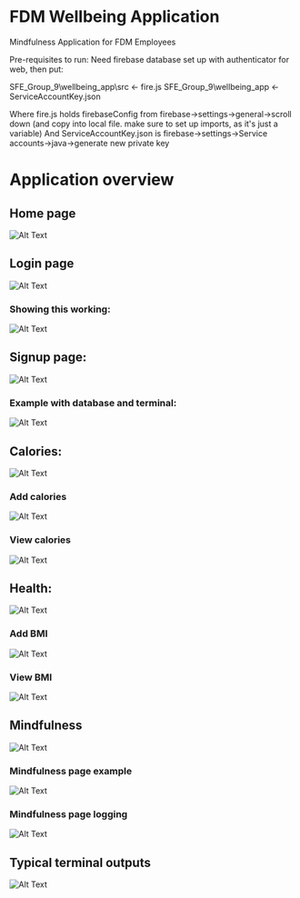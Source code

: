 # FDM Wellbeing Application
Mindfulness Application for FDM Employees

Pre-requisites to run:
Need firebase database set up with authenticator for web, then put:

SFE_Group_9\wellbeing_app\src     <-    fire.js
SFE_Group_9\wellbeing_app         <-    ServiceAccountKey.json

Where fire.js holds firebaseConfig from firebase->settings->general->scroll down (and copy into local file. make sure to set up imports, as it's just a variable)
And ServiceAccountKey.json is firebase->settings->Service accounts->java->generate new private key
<br/>
<h1>Application overview</h1>

<h2>Home page</h2>

![Alt Text](https://github.research.its.qmul.ac.uk/ec19181/SFE_Group_9/blob/master/images/home.png)

<h2>Login page</h2>

![Alt Text](https://github.research.its.qmul.ac.uk/ec19181/SFE_Group_9/blob/master/images/1Login.png)

<h3>Showing this working:</h3>

![Alt Text](https://github.research.its.qmul.ac.uk/ec19181/SFE_Group_9/blob/master/images/2Login.gif)

<h2>Signup page:</h2>

![Alt Text](https://github.research.its.qmul.ac.uk/ec19181/SFE_Group_9/blob/master/images/signup.png)

<h3>Example with database and terminal:</h3>

![Alt Text](https://github.research.its.qmul.ac.uk/ec19181/SFE_Group_9/blob/master/images/signupFullExample.gif)

<h2>Calories:</h2>

![Alt Text](https://github.research.its.qmul.ac.uk/ec19181/SFE_Group_9/blob/master/images/3calories.png)

<h3>Add calories</h3>

![Alt Text](https://github.research.its.qmul.ac.uk/ec19181/SFE_Group_9/blob/master/images/4addcalories.png)

<h3>View calories</h3>

![Alt Text](https://github.research.its.qmul.ac.uk/ec19181/SFE_Group_9/blob/master/images/5viewcalories.png)

<h2>Health:</h2>

![Alt Text](https://github.research.its.qmul.ac.uk/ec19181/SFE_Group_9/blob/master/images/6health.png)

<h3>Add BMI</h3>

![Alt Text](https://github.research.its.qmul.ac.uk/ec19181/SFE_Group_9/blob/master/images/7addbmi.png)

<h3>View BMI</h3>

![Alt Text](https://github.research.its.qmul.ac.uk/ec19181/SFE_Group_9/blob/master/images/8viewbmi.png)

<h2>Mindfulness</h2>

![Alt Text](https://github.research.its.qmul.ac.uk/ec19181/SFE_Group_9/blob/master/images/9.1mindfulness.png)

<h3>Mindfulness page example</h3>

![Alt Text](https://github.research.its.qmul.ac.uk/ec19181/SFE_Group_9/blob/master/images/9.2mindfulness.png)

<h3>Mindfulness page logging</h3>

![Alt Text](https://github.research.its.qmul.ac.uk/ec19181/SFE_Group_9/blob/master/images/9mindfulness.png)

<h2>Typical terminal outputs</h2>

![Alt Text](https://github.research.its.qmul.ac.uk/ec19181/SFE_Group_9/blob/master/images/terminalOut.png)
